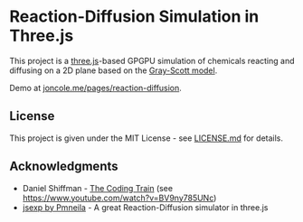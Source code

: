# Reaction-Diffusion Simulation in Three.js

This project is a [three.js](threejs.org)-based GPGPU simulation of chemicals reacting and diffusing on a 2D plane based on the [Gray-Scott model](https://groups.csail.mit.edu/mac/projects/amorphous/GrayScott/).

Demo at [joncole.me/pages/reaction-diffusion](http://www.joncole.me/pages/reaction-diffusion).

## License

This project is given under the MIT License - see [LICENSE.md](LICENSE.md) for details.

## Acknowledgments

* Daniel Shiffman - [The Coding Train](http://thecodingtrain.com/) (see https://www.youtube.com/watch?v=BV9ny785UNc)
* [jsexp by Pmneila](https://github.com/pmneila/jsexp) - A great Reaction-Diffusion simulator in three.js